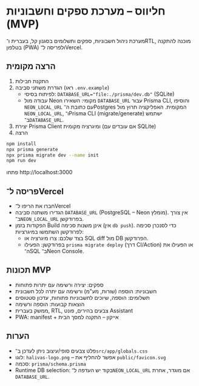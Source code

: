# חליווס – מערכת ספקים וחשבוניות (MVP)

מערכת ניהול חשבוניות, ספקים ותשלומים בסגנון קל, בעברית ו־RTL, מוכנה להתקנה בטלפון (PWA) ולפריסה ל־Vercel.

## הרצה מקומית

1. התקנת חבילות
2. הגדרת משתני סביבה (ראו `.env.example`)
	- לפיתוח בסיסי: `DATABASE_URL="file:./prisma/dev.db"` (SQLite)
	- עבודה מול Neon מקומי: השאירו `DATABASE_URL` עבור Prisma CLI, והוסיפו `NEON_LOCAL_URL` עם כתובת ה־Postgres המקומית. האפליקציה תרוץ מול `NEON_LOCAL_URL`, ו־Prisma CLI (migrate/generate) ישתמש ב־`DATABASE_URL`.
3. יצירת Prisma Client ומיגרציה מקומית (אם עובדים עם SQLite)
4. הרצה

```bash
npm install
npx prisma generate
npx prisma migrate dev --name init
npm run dev
```

פתחו http://localhost:3000

## פריסה ל־Vercel

- חברו את הריפו ל־Vercel
- הגדירו משתנה סביבה `DATABASE_URL` (PostgreSQL – Neon מומלץ). אין צורך ב־`NEON_LOCAL_URL` בפרודקשן.
- הפקודות בזמן Build אינן משנות סכימה (אין `db push`). כדי לסנכרן סכימה לפרודקשן השתמשו במיגרציות:
	- בצד שלכם: צרו מיגרציה או SQL diff מול DB הפרודקשן.
	- בפרודקשן: הפעילו `prisma migrate deploy` (דרך CI/Action) או הפעילו את ה־SQL ב־Neon Console.

## תכונות MVP

- ספקים: יצירה ורשימה עם יתרות פתוחות
- חשבוניות: הוספה (שורות, מע"מ) ורשימה עם יתרה לכל חשבונית
- תשלומים: הוספה, שיוכים לחשבוניות פתוחות, עדכון סטטוסים
- הוצאות קבועות: הוספה ורשימה
- ממשק בעברית, RTL, צבעים בהירים, פונט Assistant
- PWA: manifest + אייקון – התקנה למסך הבית

## הערות

- פלט צבעים סופי/עיצוב ניתן לעדכן ב־`src/app/globals.css`
- לוגו: `halivas-logo.png` – אפשר להחליף את `public/favicon.svg`
- סכמה: `prisma/schema.prisma`
- Runtime DB selection: בקוד יש העדפה ל־`NEON_LOCAL_URL` אם מוגדר, אחרת `DATABASE_URL`.
